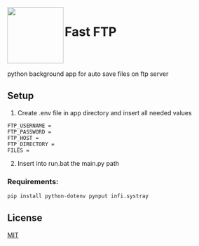 <img align="left" src="https://raw.githubusercontent.com/tommaso-caputi/fast-ftp/main/app/ftp.ico" width="128" height="128"/>

# Fast FTP

<br />
<br />
<br />
python background app for auto save files on ftp server<br />

## Setup
1. Create .env file in app directory and insert all needed values
```
FTP_USERNAME = 
FTP_PASSWORD = 
FTP_HOST = 
FTP_DIRECTORY = 
FILES = 
```
2. Insert into run.bat the main.py path
### Requirements:
```python
pip install python-dotenv pynput infi.systray
```

## License
[MIT](https://choosealicense.com/licenses/mit/)
